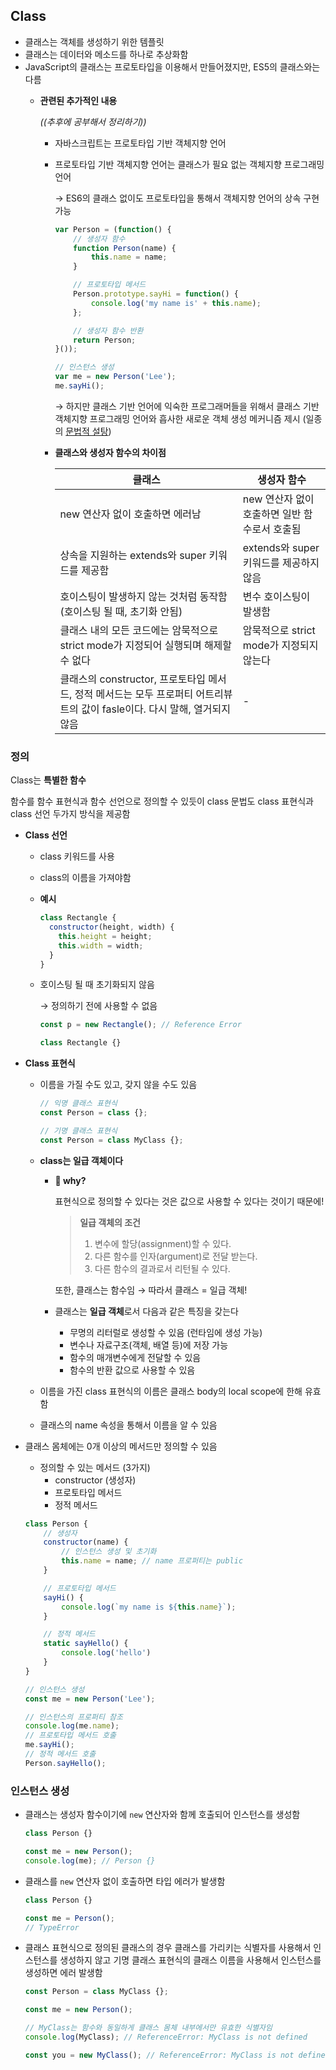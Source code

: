 ## Class

- 클래스는 객체를 생성하기 위한 템플릿
- 클래스는 데이터와 메소드를 하나로 추상화함
- JavaScript의 클래스는 프로토타입을 이용해서 만들어졌지만, ES5의 클래스와는 다름
    - **관련된 추가적인 내용**
        
        *((추후에 공부해서 정리하기))*
        
        - 자바스크립트는 프로토타입 기반 객체지향 언어
        - 프로토타입 기반 객체지향 언어는 클래스가 필요 없는 객체지향 프로그래밍 언어
            
            → ES6의 클래스 없이도 프로토타입을 통해서 객체지향 언어의 상속 구현 가능
            
            ```jsx
            var Person = (function() {
            	// 생성자 함수
            	function Person(name) {
            		this.name = name;
            	}
            
            	// 프로토타입 메서드
            	Person.prototype.sayHi = function() {
            		console.log('my name is' + this.name);
            	};
            
            	// 생성자 함수 반환
            	return Person;
            }());
            
            // 인스턴스 생성
            var me = new Person('Lee');
            me.sayHi();
            ```
            
            → 하지만 클래스 기반 언어에 익숙한 프로그래머들을 위해서 클래스 기반 객체지향 프로그래밍 언어와 흡사한 새로운 객체 생성 메커니즘 제시 (일종의 [문법적 설탕](https://en.wikipedia.org/wiki/Syntactic_sugar))
            
        - **클래스와 생성자 함수의 차이점**
            
            
            | 클래스 | 생성자 함수 |
            | --- | --- |
            | new 연산자 없이 호출하면 에러남 | new 연산자 없이 호출하면 일반 함수로서 호출됨 |
            | 상속을 지원하는 extends와 super 키워드를 제공함 | extends와 super 키워드를 제공하지 않음 |
            | 호이스팅이 발생하지 않는 것처럼 동작함 (호이스팅 될 때, 초기화 안됨) | 변수 호이스팅이 발생함 |
            | 클래스 내의 모든 코드에는 암묵적으로 strict mode가 지정되어 실행되며 해제할 수 없다 | 암묵적으로 strict mode가 지정되지 않는다 |
            | 클래스의 constructor, 프로토타입 메서드, 정적 메서드는 모두 프로퍼티 어트리뷰트의 값이 fasle이다. 다시 말해, 열거되지 않음 | - |

### **정의**

Class는 **특별한 함수**

함수를 함수 표현식과 함수 선언으로 정의할 수 있듯이 class 문법도 class 표현식과 class 선언 두가지 방식을 제공함

- **Class 선언**
    - class 키워드를 사용
    - class의 이름을 가져야함
    - **예시**
        
        ```jsx
        class Rectangle {
          constructor(height, width) {
            this.height = height;
            this.width = width;
          }
        }
        ```
        
    - 호이스팅 될 때 초기화되지 않음
        
        → 정의하기 전에 사용할 수 없음
        
        ```jsx
        const p = new Rectangle(); // Reference Error
        
        class Rectangle {}
        ```
        
- **Class 표현식**
    - 이름을 가질 수도 있고, 갖지 않을 수도 있음
        
        ```jsx
        // 익명 클래스 표현식
        const Person = class {};
        
        // 기명 클래스 표현식
        const Person = class MyClass {};
        ```
        
    - **class는 일급 객체이다**
        - **🤔 why?**
            
            표현식으로 정의할 수 있다는 것은 값으로 사용할 수 있다는 것이기 때문에!
            
            > **일급 객체의 조건**
            > 
            > 1. 변수에 할당(assignment)할 수 있다.
            > 2. 다른 함수를 인자(argument)로 전달 받는다.
            > 3. 다른 함수의 결과로서 리턴될 수 있다.
            
            또한, 클래스는 함수임 → 따라서 클래스 = 일급 객체!
            
        - 클래스는 **일급 객체**로서 다음과 같은 특징을 갖는다
            - 무명의 리터럴로 생성할 수 있음 (런타임에 생성 가능)
            - 변수나 자료구조(객체, 배열 등)에 저장 가능
            - 함수의 매개변수에게 전달할 수 있음
            - 함수의 반환 값으로 사용할 수 있음
    - 이름을 가진 class 표현식의 이름은 클래스 body의 local scope에 한해 유효함
    - 클래스의 name 속성을 통해서 이름을 알 수 있음
- 클래스 몸체에는 0개 이상의 메서드만 정의할 수 있음
    - 정의할 수 있는 메서드 (3가지)
        - constructor (생성자)
        - 프로토타입 메서드
        - 정적 메서드
    
    ```jsx
    class Person {
    	// 생성자
    	constructor(name) {
    		// 인스턴스 생성 및 초기화
    		this.name = name; // name 프로퍼티는 public
    	}
    
    	// 프로토타입 메서드
    	sayHi() {
    		console.log(`my name is ${this.name}`);
    	}
    
    	// 정적 메서드
    	static sayHello() {
    		console.log('hello')
    	}
    }
    
    // 인스턴스 생성
    const me = new Person('Lee');
    
    // 인스턴스의 프로퍼티 참조
    console.log(me.name);
    // 프로토타입 메서드 호출
    me.sayHi();
    // 정적 메서드 호출
    Person.sayHello();
    ```
    

### **인스턴스 생성**

- 클래스는 생성자 함수이기에 `new` 연산자와 함께 호출되어 인스턴스를 생성함
    
    ```jsx
    class Person {}
    
    const me = new Person();
    console.log(me); // Person {}
    ```
    
- 클래스를 `new` 연산자 없이 호출하면 타입 에러가 발생함
    
    ```jsx
    class Person {}
    
    const me = Person();
    // TypeError
    ```
    
- 클래스 표현식으로 정의된 클래스의 경우 클래스를 가리키는 식별자를 사용해서 인스턴스를 생성하지 않고 기명 클래스 표현식의 클래스 이름을 사용해서 인스턴스를 생성하면 에러 발생함
    
    ```jsx
    const Person = class MyClass {};
    
    const me = new Person();
    
    // MyClass는 함수와 동일하게 클래스 몸체 내부에서만 유효한 식별자임
    console.log(MyClass); // ReferenceError: MyClass is not defined
    
    const you = new MyClass(); // ReferenceError: MyClass is not defined
    ```
